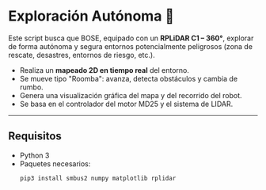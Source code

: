 # Exploración Autónoma 🧭

Este script busca que BOSE, equipado con un **RPLiDAR C1 – 360°**, explorar de forma autónoma y segura entornos potencialmente peligrosos (zona de rescate, desastres, entornos de riesgo, etc.).

- Realiza un **mapeado 2D en tiempo real** del entorno.  
- Se mueve tipo "Roomba": avanza, detecta obstáculos y cambia de rumbo.  
- Genera una visualización gráfica del mapa y del recorrido del robot.  
- Se basa en el controlador del motor MD25 y el sistema de LIDAR.

---

## Requisitos

- Python 3  
- Paquetes necesarios:
  ```bash
  pip3 install smbus2 numpy matplotlib rplidar